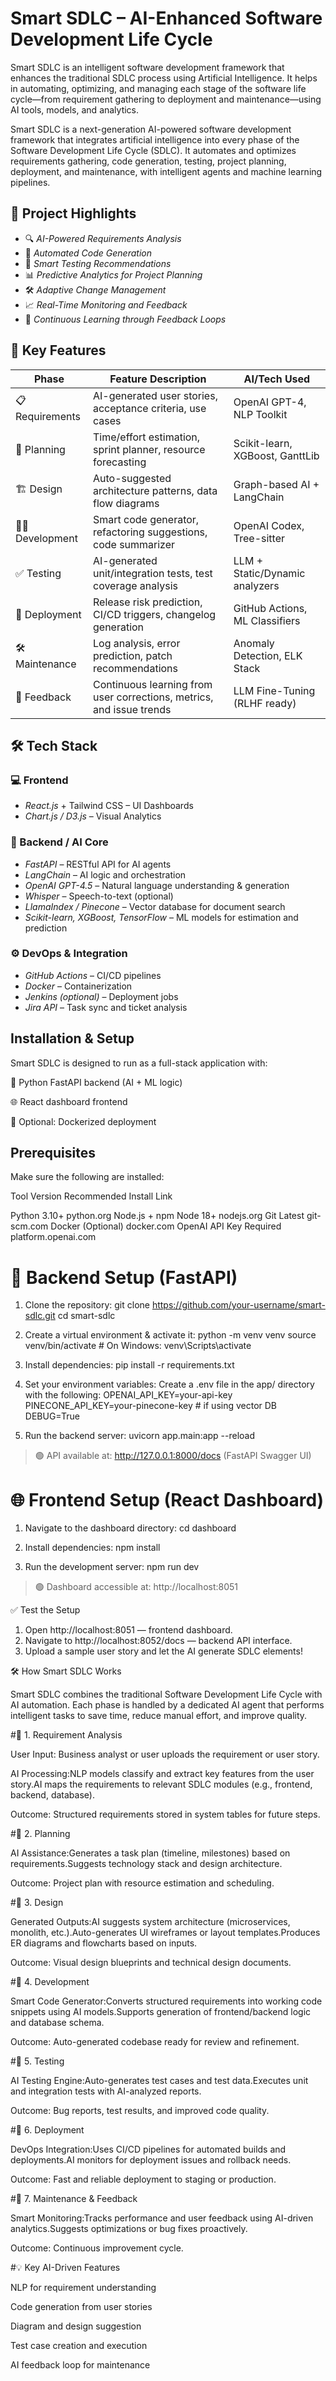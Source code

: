 # Smart SDLC – AI-Enhanced Software Development Life Cycle

Smart SDLC is an intelligent software development framework that enhances the traditional SDLC process using Artificial Intelligence. It helps in automating, optimizing, and managing each stage of the software life cycle—from requirement gathering to deployment and maintenance—using AI tools, models, and analytics.

Smart SDLC is a next-generation AI-powered software development framework that integrates artificial intelligence into every phase of the Software Development Life Cycle (SDLC). It automates and optimizes requirements gathering, code generation, testing, project planning, deployment, and maintenance, with intelligent agents and machine learning pipelines.

## 🧠 Project Highlights

- 🔍 *AI-Powered Requirements Analysis*
- 🤖 *Automated Code Generation*
- 🧪 *Smart Testing Recommendations*
- 📊 *Predictive Analytics for Project Planning*
- 🛠 *Adaptive Change Management*
- 📈 *Real-Time Monitoring and Feedback*
- 🔁 *Continuous Learning through Feedback Loops*

## 🚀 Key Features

| Phase        | Feature Description                                                                 | AI/Tech Used                    |
|--------------|---------------------------------------------------------------------------------------|----------------------------------|
| 📋 Requirements | AI-generated user stories, acceptance criteria, use cases                           | OpenAI GPT-4, NLP Toolkit        |
| 🧠 Planning     | Time/effort estimation, sprint planner, resource forecasting                        | Scikit-learn, XGBoost, GanttLib |
| 🏗 Design       | Auto-suggested architecture patterns, data flow diagrams                            | Graph-based AI + LangChain       |
| 🧑‍💻 Development | Smart code generator, refactoring suggestions, code summarizer                      | OpenAI Codex, Tree-sitter        |
| ✅ Testing      | AI-generated unit/integration tests, test coverage analysis                          | LLM + Static/Dynamic analyzers  |
| 🚀 Deployment   | Release risk prediction, CI/CD triggers, changelog generation                        | GitHub Actions, ML Classifiers   |
| 🛠 Maintenance  | Log analysis, error prediction, patch recommendations                               | Anomaly Detection, ELK Stack     |
| 🔁 Feedback     | Continuous learning from user corrections, metrics, and issue trends                 | LLM Fine-Tuning (RLHF ready)     |

## 🛠 Tech Stack

### 💻 Frontend
- *React.js* + Tailwind CSS – UI Dashboards
- *Chart.js / D3.js* – Visual Analytics

### 🧠 Backend / AI Core
- *FastAPI* – RESTful API for AI agents
- *LangChain* – AI logic and orchestration
- *OpenAI GPT-4.5* – Natural language understanding & generation
- *Whisper* – Speech-to-text (optional)
- *LlamaIndex / Pinecone* – Vector database for document search
- *Scikit-learn, XGBoost, TensorFlow* – ML models for estimation and prediction

### ⚙ DevOps & Integration
- *GitHub Actions* – CI/CD pipelines
- *Docker* – Containerization
- *Jenkins (optional)* – Deployment jobs
- *Jira API* – Task sync and ticket analysis

## Installation & Setup

Smart SDLC is designed to run as a full-stack application with:

🧠 Python FastAPI backend (AI + ML logic)

🌐 React dashboard frontend

🐳 Optional: Dockerized deployment

## Prerequisites

Make sure the following are installed:

Tool	Version Recommended	Install Link

Python	3.10+	python.org
Node.js + npm	Node 18+	nodejs.org
Git	Latest	git-scm.com
Docker	(Optional)	docker.com
OpenAI API Key	Required	platform.openai.com

# 🧠 Backend Setup (FastAPI)

1. Clone the repository:
git clone https://github.com/your-username/smart-sdlc.git
cd smart-sdlc

2. Create a virtual environment & activate it:
python -m venv venv
source venv/bin/activate       # On Windows: venv\Scripts\activate

3. Install dependencies:
pip install -r requirements.txt

4. Set your environment variables:
Create a .env file in the app/ directory with the following:
OPENAI_API_KEY=your-api-key
PINECONE_API_KEY=your-pinecone-key  # if using vector DB
DEBUG=True

5. Run the backend server:
uvicorn app.main:app --reload

> 🟢 API available at: http://127.0.0.1:8000/docs (FastAPI Swagger UI)

# 🌐 Frontend Setup (React Dashboard)

1. Navigate to the dashboard directory:
cd dashboard

2. Install dependencies:
npm install

3. Run the development server:
npm run dev

> 🟢 Dashboard accessible at: http://localhost:8051

✅ Test the Setup

1. Open http://localhost:8051 — frontend dashboard.
2. Navigate to http://localhost:8052/docs — backend API interface.
3. Upload a sample user story and let the AI generate SDLC elements!

🛠 How Smart SDLC Works

Smart SDLC combines the traditional Software Development Life Cycle with AI automation. Each phase is handled by a dedicated AI agent that performs intelligent tasks to save time, reduce manual effort, and improve quality.

  
#📌 1. Requirement Analysis

User Input: Business analyst or user uploads the requirement or user story.

AI Processing:NLP models classify and extract key features from the user story.AI maps the requirements to relevant SDLC modules (e.g., frontend, backend, database).

Outcome: Structured requirements stored in system tables for future steps.

#📌 2. Planning

AI Assistance:Generates a task plan (timeline, milestones) based on requirements.Suggests technology stack and design architecture.

Outcome: Project plan with resource estimation and scheduling.

#📌 3. Design

Generated Outputs:AI suggests system architecture (microservices, monolith, etc.).Auto-generates UI wireframes or layout templates.Produces ER diagrams and flowcharts based on inputs.

Outcome: Visual design blueprints and technical design documents.

#📌 4. Development

Smart Code Generator:Converts structured requirements into working code snippets using AI models.Supports generation of frontend/backend logic and database schema.

Outcome: Auto-generated codebase ready for review and refinement.

#📌 5. Testing

AI Testing Engine:Auto-generates test cases and test data.Executes unit and integration tests with AI-analyzed reports.

Outcome: Bug reports, test results, and improved code quality.

#📌 6. Deployment

DevOps Integration:Uses CI/CD pipelines for automated builds and deployments.AI monitors for deployment issues and rollback needs.

Outcome: Fast and reliable deployment to staging or production.

#📌 7. Maintenance & Feedback

Smart Monitoring:Tracks performance and user feedback using AI-driven analytics.Suggests optimizations or bug fixes proactively.

Outcome: Continuous improvement cycle.

#💡 Key AI-Driven Features

NLP for requirement understanding

Code generation from user stories

Diagram and design suggestion

Test case creation and execution

AI feedback loop for maintenance


